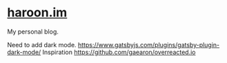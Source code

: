 # [haroon.im](https://haroon.im/)

My personal blog.



Need to add dark mode.
https://www.gatsbyjs.com/plugins/gatsby-plugin-dark-mode/
Inspiration
https://github.com/gaearon/overreacted.io
